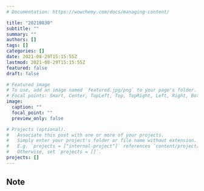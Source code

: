 ```yaml
---
# Documentation: https://wowchemy.com/docs/managing-content/

title: "20210830"
subtitle: ""
summary: ""
authors: []
tags: []
categories: []
date: 2021-08-29T15:15:55Z
lastmod: 2021-08-29T15:15:55Z
featured: false
draft: false

# Featured image
# To use, add an image named `featured.jpg/png` to your page's folder.
# Focal points: Smart, Center, TopLeft, Top, TopRight, Left, Right, BottomLeft, Bottom, BottomRight.
image:
  caption: ""
  focal_point: ""
  preview_only: false

# Projects (optional).
#   Associate this post with one or more of your projects.
#   Simply enter your project's folder or file name without extension.
#   E.g. `projects = ["internal-project"]` references `content/project/deep-learning/index.md`.
#   Otherwise, set `projects = []`.
projects: []
---
```


## Note

